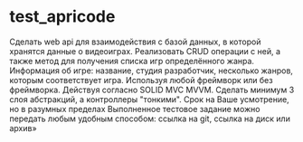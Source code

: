 # test_apricode

Сделать web api для взаимодействия с базой данных, в которой хранятся данные о видеоиграх.
Реализовать CRUD операции с ней, а также метод для получения списка игр определённого жанра. 
Информация об игре: название, студия разработчик, несколько жанров, которым соответствует игра. 
Используя любой фреймворк или без фреймворка. Действуя согласно SOLID MVC MVVM.
Сделать минимум 3 слоя абстракций, а контроллеры "тонкими".
Срок на Ваше усмотрение, но в разумных пределах
Выполненное тестовое задание можно передать любым удобным способом: ссылка на git, ссылка на диск или архив»